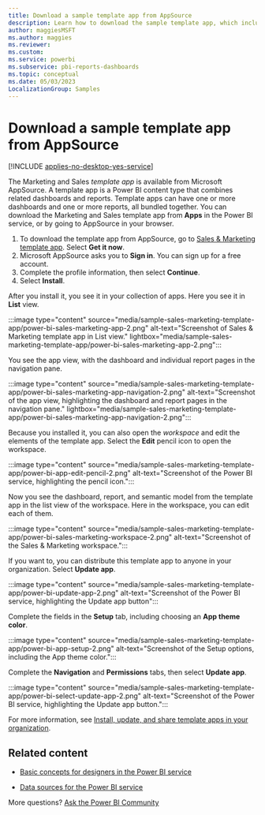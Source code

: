 ```yaml
---
title: Download a sample template app from AppSource
description: Learn how to download the sample template app, which includes dashboards, reports, and semantic models that you can modify and distribute to your colleagues.
author: maggiesMSFT
ms.author: maggies
ms.reviewer: 
ms.custom:
ms.service: powerbi
ms.subservice: pbi-reports-dashboards
ms.topic: conceptual
ms.date: 05/03/2023
LocalizationGroup: Samples
---
```


# Download a sample template app from AppSource

[!INCLUDE [applies-no-desktop-yes-service](../includes/applies-no-desktop-yes-service.md)]

The Marketing and Sales *template app* is available from Microsoft AppSource. A template app is a Power BI content type that combines related dashboards and reports. Template apps can have one or more dashboards and one or more reports, all bundled together. You can download the Marketing and Sales template app from **Apps** in the Power BI service, or by going to AppSource in your browser.

1. To download the template app from AppSource, go to [Sales & Marketing template app](https://appsource.microsoft.com/product/power-bi/microsoft-retail-analysis-sample.salesandmarketingsample?tab=Overview). Select **Get it now**.
1. Microsoft AppSource asks you to **Sign in**. You can sign up for a free account.
1. Complete the profile information, then select **Continue**.
1. Select **Install**.

After you install it, you see it in your collection of apps. Here you see it in **List** view.

:::image type="content" source="media/sample-sales-marketing-template-app/power-bi-sales-marketing-app-2.png" alt-text="Screenshot of Sales & Marketing template app in List view." lightbox="media/sample-sales-marketing-template-app/power-bi-sales-marketing-app-2.png":::

You see the app view, with the dashboard and individual report pages in the navigation pane.

:::image type="content" source="media/sample-sales-marketing-template-app/power-bi-sales-marketing-app-navigation-2.png" alt-text="Screenshot of the app view, highlighting the dashboard and report pages in the navigation pane." lightbox="media/sample-sales-marketing-template-app/power-bi-sales-marketing-app-navigation-2.png":::

Because you installed it, you can also open the *workspace* and edit the elements of the template app. Select the **Edit** pencil icon to open the workspace.

:::image type="content" source="media/sample-sales-marketing-template-app/power-bi-app-edit-pencil-2.png" alt-text="Screenshot of the Power BI service, highlighting the pencil icon.":::

Now you see the dashboard, report, and semantic model from the template app in the list view of the workspace. Here in the workspace, you can edit each of them.

:::image type="content" source="media/sample-sales-marketing-template-app/power-bi-sales-marketing-workspace-2.png" alt-text="Screenshot of the Sales & Marketing workspace.":::

If you want to, you can distribute this template app to anyone in your organization. Select **Update app**.

:::image type="content" source="media/sample-sales-marketing-template-app/power-bi-update-app-2.png" alt-text="Screenshot of the Power BI service, highlighting the Update app button":::

Complete the fields in the **Setup** tab, including choosing an **App theme color**.

:::image type="content" source="media/sample-sales-marketing-template-app/power-bi-app-setup-2.png" alt-text="Screenshot of the Setup options, including the App theme color.":::

Complete the **Navigation** and **Permissions** tabs, then select **Update app**.

:::image type="content" source="media/sample-sales-marketing-template-app/power-bi-select-update-app-2.png" alt-text="Screenshot of the Power BI service, highlighting the Update app button.":::

For more information, see [Install, update, and share template apps in your organization](../connect-data/service-template-apps-install-distribute.md).

## Related content

- [Basic concepts for designers in the Power BI service](../fundamentals/service-basic-concepts.md)

- [Data sources for the Power BI service](../connect-data/service-get-data.md)

More questions? [Ask the Power BI Community](https://community.powerbi.com/)
